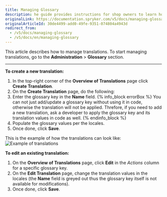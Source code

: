 ```yaml
---
title: Managing Glossary
description: he guide provides instructions for shop owners to learn how to create and handle information in different languages in the Back Office.
originalLink: https://documentation.spryker.com/v5/docs/managing-glossary
originalArticleId: 30de4499-add0-49fe-9351-074804a4943d
redirect_from:
  - /v5/docs/managing-glossary
  - /v5/docs/en/managing-glossary
---
```


This article describes how to manage translations.
To start managing translations, go to the **Administration** > **Glossary** section.
***
**To create a new translation:**

1. In the top-right corner of the **Overview of Translations** page click **Create Translation**.
2. On the **Create Translation** page, do the following:
3. Enter the glossary key in the **Name** field.
{% info_block errorBox %}
You can not just add/update a glossary key without using it in code, otherwise the translation will not be applied. Threfore, if you need to add a new translation, ask a developer to apply the glossary key and its translation values in code as well. 
{% endinfo_block %}
4. Populate the glossary values per the locales.
5. Once done, click **Save**.

This is the example of how the translations can look like:
![Example of translations](https://spryker.s3.eu-central-1.amazonaws.com/docs/User+Guides/Back+Office+User+Guides/Glossary/Managing+Glossary/managing-glossary.png) 

**To edit an existing translation:**

1. On the **Overview of Translations** page, click **Edit** in the _Actions_ column for a specific glossary key.
2. On the **Edit Translation** page, change the translation values in the locales (the **Name** field is greyed out thus the glossary key itself is not available for modifications).
3. Once done, click **Save**.

